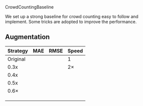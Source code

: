 CrowdCountingBaseline

We set up a strong baseline for crowd counting easy to follow and implement. Some tricks are adopted to improve the performance.

## Augmentation

| Strategy    | MAE  | RMSE | Speed     |
| ----------- | ---- | ---- | --------- |
| Original    |      |      | 1         |
| 0.3x        |      |      | 2$\times$ |
| 0.4x        |      |      |           |
| 0.5x        |      |      |           |
| 0.6$\times$ |      |      |           |
|             |      |      |           |
|             |      |      |           |
|             |      |      |           |

